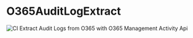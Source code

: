 # O365AuditLogExtract
![CI](https://github.com/prdpsvs/O365AuditLogExtract/workflows/CI/badge.svg)
Extract Audit Logs from O365 with O365 Management Activity Api


